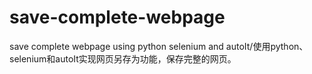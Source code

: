 # save-complete-webpage
save complete webpage using python selenium and autoIt/使用python、selenium和autoIt实现网页另存为功能，保存完整的网页。
